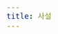```yaml
---
title: 사설
---
```


<div id="postings"></div>

<script>
    function change(event)
    {
        let obj = event.target;
        let div = obj.childNodes[1];
        let a = div.childNodes[0];
        a.style.color = "#FAAB78";

        let pic = obj.childNodes[0];

    }
    function add_posting(url, image, title, des)
    {
        let main = document.getElementById('postings');

        let obj = document.createElement('div');
        obj.setAttribute('class', 'posting');
        obj.setAttribute('onmouseenter', 'change(event)');
        let url_ = "https://giana-blog.netlify.app/" + url + "/";

        let div = document.createElement('div');
        let preimage = document.createElement('img');
        preimage.setAttribute('class', 'preimg');
        
        preimage.setAttribute('src', "https://giana-blog.netlify.app/assets/"+image);
        obj.appendChild(preimage);

        div.setAttribute('class', 'post-body');
        let a = document.createElement('a');
        let h1 = document.createElement('h1');
        a.setAttribute('href', url_);
        a.setAttribute('class', "post-title");
        h1.innerText = title;
        a.appendChild(h1);
        div.appendChild(a);
        let span = document.createElement('span');
        span.innerText = des;
        div.appendChild(span);
        obj.appendChild(div);
        main.appendChild(obj);
    }

    add_posting('왜-나는-바로-취업-전선에-뛰어들었는가' , 'interview.jpg', '왜 나는 바로 취업 전선에 뛰어들었나', '실제 사람들은 어떻게 일하는지 알고 싶었다.');
</script>
    


<style>
    .post-body
    {
        display:inline-block;
    }
    .posting
    {
        display: flex;
        justify-content: flex-start;
        padding: 1em 1em;
    }
    .preimg
    {
        width: 13em;
        height: 13em;
        border-radius: 10px;
        padding-right: 3em;
        margin: 0em 0em;
    }
    a
    {
        transition-property:color;
        color:"#000000";
        transition-duration: 0.5s;
        padding-bottom: 1em;
    }
    span
    {
        font-size:larger;
    }
</style>